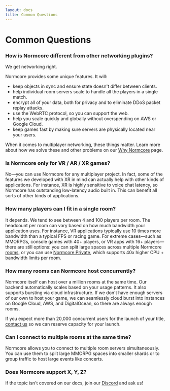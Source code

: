 ```yaml
---
layout: docs
title: Common Questions
---
```

# Common Questions

### How is Normcore different from other networking plugins?
We get networking right.

Normcore provides some unique features. It will:

* keep objects in sync and ensure state doesn't differ between clients.
* help individual room servers scale to handle all the players in a single match.
* encrypt all of your data, both for privacy and to eliminate DDoS packet replay attacks.
* use the WebRTC protocol, so you can support the web.
* help you scale quickly and globally without overspending on AWS or Google Cloud.
* keep games fast by making sure servers are physically located near your users.

When it comes to multiplayer networking, these things matter. Learn more about how we solve these and other problems on our [Why Normcore](https://normcore.io/why-normcore) page.

### Is Normcore only for VR / AR / XR games?
No—you can use Normcore for any multiplayer project. In fact, some of the features we developed with XR in mind can actually help with other kinds of applications. For instance, XR is highly sensitive to voice chat latency, so Normcore has outstanding low-latency audio built in. This can benefit all sorts of other kinds of applications.

### How many players can I fit in a single room?
It depends. We tend to see between 4 and 100 players per room. The headcount per room can vary based on how much bandwidth your application uses. For instance, VR applications typically use 10 times more bandwidth than a typical FPS or racing game. For extreme cases—such as MMORPGs, console games with 40+ players, or VR apps with 16+ players—there are still options: you can split large spaces across multiple Normcore [rooms](../architecture/client#rooms), or you can use [Normcore Private](https://normcore.io/normcore-private/), which supports 40x higher CPU + bandwidth limits per room.

### How many rooms can Normcore host concurrently?
Normcore itself can host over a million rooms at the same time. Our backend automatically scales based on your usage patterns. It also supports bursting via cloud infrastructure. If we don't have enough servers of our own to host your game, we can seamlessly cloud burst into instances on Google Cloud, AWS, and DigitalOcean, so there are always enough rooms.

If you expect more than 20,000 concurrent users for the launch of your title, [contact us](https://normcore.io/contact) so we can reserve capacity for your launch.

### Can I connect to multiple rooms at the same time?
Normcore allows you to connect to multiple room servers simultaneously. You can use them to split large MMORPG spaces into smaller shards or to group traffic to host large events like concerts.

### Does Normcore support X, Y, Z?
 If the topic isn't covered on our docs, join our [Discord](https://normcore.io/discord) and ask us!
